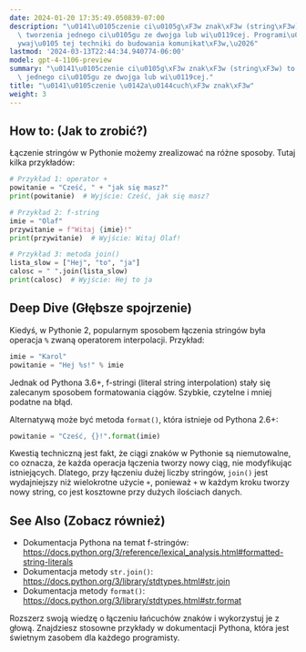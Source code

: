 ```yaml
---
date: 2024-01-20 17:35:49.050839-07:00
description: "\u0141\u0105czenie ci\u0105g\xF3w znak\xF3w (string\xF3w) to proces\
  \ tworzenia jednego ci\u0105gu ze dwojga lub wi\u0119cej. Programi\u015Bci u\u017C\
  ywaj\u0105 tej techniki do budowania komunikat\xF3w,\u2026"
lastmod: '2024-03-13T22:44:34.940774-06:00'
model: gpt-4-1106-preview
summary: "\u0141\u0105czenie ci\u0105g\xF3w znak\xF3w (string\xF3w) to proces tworzenia\
  \ jednego ci\u0105gu ze dwojga lub wi\u0119cej."
title: "\u0141\u0105czenie \u0142a\u0144cuch\xF3w znak\xF3w"
weight: 3
---
```


## How to: (Jak to zrobić?)
Łączenie stringów w Pythonie możemy zrealizować na różne sposoby. Tutaj kilka przykładów:

```Python
# Przykład 1: operator +
powitanie = "Cześć, " + "jak się masz?"
print(powitanie)  # Wyjście: Cześć, jak się masz?

# Przykład 2: f-string
imie = "Olaf"
przywitanie = f"Witaj {imie}!"
print(przywitanie)  # Wyjście: Witaj Olaf!

# Przykład 3: metoda join()
lista_slow = ["Hej", "to", "ja"]
calosc = " ".join(lista_slow)
print(calosc)  # Wyjście: Hej to ja
```

## Deep Dive (Głębsze spojrzenie)
Kiedyś, w Pythonie 2, popularnym sposobem łączenia stringów była operacja `%` zwaną operatorem interpolacji. Przykład:

```Python
imie = "Karol"
powitanie = "Hej %s!" % imie
```

Jednak od Pythona 3.6+, f-stringi (literal string interpolation) stały się zalecanym sposobem formatowania ciągów. Szybkie, czytelne i mniej podatne na błąd.

Alternatywą może być metoda `format()`, która istnieje od Pythona 2.6+:

```Python
powitanie = "Cześć, {}!".format(imie)
```

Kwestią techniczną jest fakt, że ciągi znaków w Pythonie są niemutowalne, co oznacza, że każda operacja łączenia tworzy nowy ciąg, nie modyfikując istniejących. Dlatego, przy łączeniu dużej liczby stringów, `join()` jest wydajniejszy niż wielokrotne użycie `+`, ponieważ `+` w każdym kroku tworzy nowy string, co jest kosztowne przy dużych ilościach danych.

## See Also (Zobacz również)
- Dokumentacja Pythona na temat f-stringów: https://docs.python.org/3/reference/lexical_analysis.html#formatted-string-literals
- Dokumentacja metody `str.join()`: https://docs.python.org/3/library/stdtypes.html#str.join
- Dokumentacja metody `format()`: https://docs.python.org/3/library/stdtypes.html#str.format

Rozszerz swoją wiedzę o łączeniu łańcuchów znaków i wykorzystuj je z głową. Znajdziesz stosowne przykłady w dokumentacji Pythona, która jest świetnym zasobem dla każdego programisty.
